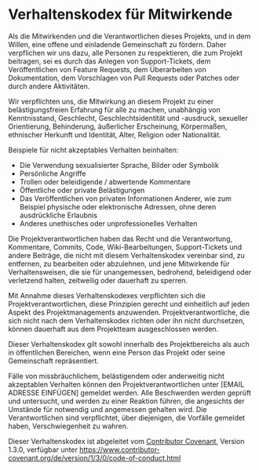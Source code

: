 # Verhaltenskodex für Mitwirkende

Als die Mitwirkenden und die Verantwortlichen dieses Projekts, und in dem Willen, eine offene und einladende Gemeinschaft zu fördern. Daher verpflichen wir uns dazu, alle Personen zu respektieren, die zum Projekt beitragen, sei es durch das Anlegen von Support-Tickets, dem Veröffentlichen von Feature Requests, dem Überarbeiten von Dokumentation, dem Vorschlagen von Pull Requests oder Patches oder durch andere Aktivitäten.

Wir verpflichten uns, die Mitwirkung an diesem Projekt zu einer belästigungsfreien Erfahrung für alle zu machen, unabhängig von Kenntnisstand, Geschlecht, Geschlechtsidentität und -ausdruck, sexueller Orientierung, Behinderung, äußerlicher Erscheinung, Körpermaßen, ethnischer Herkunft und Identität, Alter, Religion oder Nationalität.

Beispiele für nicht akzeptables Verhalten beinhalten:

* Die Verwendung sexualisierter Sprache, Bilder oder Symbolik
* Persönliche Angriffe
* Trollen oder beleidigende / abwertende Kommentare
* Öffentliche oder private Belästigungen
* Das Veröffentlichen von privaten Informationen Anderer, wie zum Beispiel physische oder elektronische Adressen, ohne deren ausdrückliche Erlaubnis
* Anderes unethisches oder unprofessionelles Verhalten

Die Projektverantwortlichen haben das Recht und die Verantwortung, Kommentare, Commits, Code, Wiki-Bearbeitungen, Support-Tickets und andere Beiträge, die nicht mit diesem Verhaltenskodex vereinbar sind, zu entfernen, zu bearbeiten oder abzulehnen, und jene Mitwirkende für Verhaltensweisen, die sie für unangemessen, bedrohend, beleidigend oder verletzend halten, zeitweilig oder dauerhaft zu sperren.

Mit Annahme dieses Verhaltenskodexes verpflichten sich die Projektverantwortlichen, diese Prinzipien gerecht und einheitlich auf jeden Aspekt des Projektmanagements anzuwenden. Projektverantwortliche, die sich nicht nach dem Verhaltenskodex richten oder ihn nicht durchsetzen, können dauerhaft aus dem Projektteam ausgeschlossen werden.

Dieser Verhaltenskodex gilt sowohl innerhalb des Projektbereichs als auch in öffentlichen Bereichen, wenn eine Person das Projekt oder seine Gemeinschaft repräsentiert.

Fälle von missbräuchlichem, belästigendem oder anderweitig nicht akzeptablen Verhalten können den Projektverantwortlichen unter [EMAIL ADRESSE EINFÜGEN] gemeldet werden. Alle Beschwerden werden geprüft und untersucht, und werden zu einer Reaktion führen, die angesichts der Umstände für notwendig und angemessen gehalten wird. Die Verantwortlichen sind verpflichtet, über diejenigen, die Vorfälle gemeldet haben, Verschwiegenheit zu wahren.

Dieser Verhaltenskodex ist abgeleitet vom [Contributor Covenant](https://www.contributor-covenant.org), Version 1.3.0, verfügbar unter https://www.contributor-covenant.org/de/version/1/3/0/code-of-conduct.html

